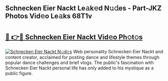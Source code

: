 ## Schnecken Eier Nackt Le𝚊k𝚎d N𝚞𝚍es - Part-JKZ Photos Vid𝚎o Le𝚊ks 68T1v

# <h2><a href="http://fb4xdce.evod.top/?m=Schnecken+Eier+Nackt">🔗 👉🔴 Schnecken Eier Nackt Vid𝚎o Ph𝚘t𝚘s</a></h2>

[![Schnecken Eier Nackt N𝚞d𝚎s](https://i.imgur.com/8V9OHl7.gif)](http://fb4xdce.evod.top/?m=Schnecken+Eier+Nackt)
Web personality Schnecken Eier Nackt and content creator, acclaimed for posting dance and lifestyle themes through popular dance challenges and brief vlogs. The public's fascination with Schnecken Eier Nackt personal life has only added to his mystique as a public figure. 
